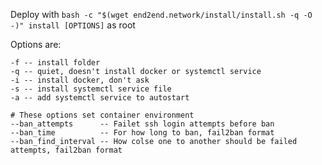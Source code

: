 Deploy with
`bash -c "$(wget end2end.network/install/install.sh -q -O -)" install [OPTIONS]`
as root

Options are:
```
-f -- install folder
-q -- quiet, doesn't install docker or systemctl service
-i -- install docker, don't ask
-s -- install systemctl service file
-a -- add systemctl service to autostart 

# These options set container environment
--ban_attempts      -- Failet ssh login attempts before ban
--ban_time          -- For how long to ban, fail2ban format
--ban_find_interval -- How colse one to another should be failed attempts, fail2ban format

